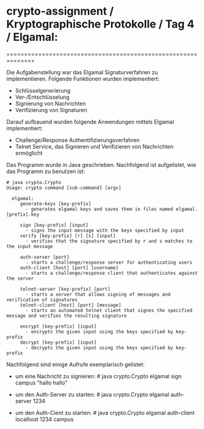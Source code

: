# crypto-assignment / Kryptographische Protokolle / Tag 4 / Elgamal:
==============================================================

Die Aufgabenstellung war das Elgamal Signaturverfahren zu implementieren. Folgende Funktionen wurden implementiert:

  - Schlüsselgenerierung
  - Ver-/Entschlüsselung
  - Signierung von Nachrichten
  - Verifizierung von Signaturen

Darauf aufbauend wurden folgende Anwendungen mittels Elgamal implementiert:
  - Challenge/Response Authentifizierungsverfahren
  - Telnet Service, das Signieren und Verifizieren von Nachrichten ermöglicht


Das Programm wurde in Java geschrieben. Nachfolgend ist aufgelistet, wie das Programm zu benutzen ist:


```
# java crypto.Crypto     
Usage: crypto command [sub-command] [args]                  
                                                            
  elgamal:                                                  
     generate-keys [key-prefix]                             
       - generates elgamal keys and saves them in files named elgamal.[prefix].key
                                                            
     sign [key-prefix] [input]                              
       - signs the input message with the keys specified by input 
     verify [key-prefix] [r] [s] [input]                    
       - verifies that the signature specified by r and s matches to the input message
                                                            
     auth-server [port]                                     
       - starts a challenge/response server for authenticating users 
     auth-client [host] [port] [username]                   
       - starts a challenge/response client that authenticates against the server 
                                                            
     telnet-server [key-prefix] [port]                      
       - starts a server that allows signing of messages and verification of signatures
     telnet-client [host] [port] [message]                    
       - starts an automated telnet client that signes the specified message and verifies the resulting signature
                                                            
     encrypt [key-prefix] [input]                           
       - encrypts the given input using the keys specified by key-prefix
     decrypt [key-prefix] [input]                           
       - decrypts the given input using the keys specified by key-prefix

```

Nachfolgend sind einige Aufrufe exemplarisch gelistet:

 - um eine Nachricht zu signieren:  # java crypto.Crypto elgamal sign campus "hallo hallo"

 - um den Auth-Server zu starten:   # java crypto.Crypto elgamal auth-server 1234

 - um den Auth-Cient zu starten:    # java crypto.Crypto elgamal auth-client localhost 1234 campus


